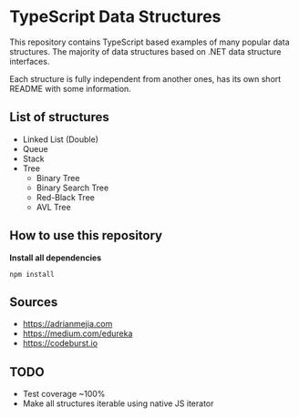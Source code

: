 # TypeScript Data Structures 

This repository contains TypeScript based examples of many
popular data structures. The majority of data structures based on .NET data structure interfaces.

Each structure is fully independent from another ones, has its own short README with some information. 

## List of structures

* Linked List (Double)
* Queue
* Stack
* Tree
  * Binary Tree
  * Binary Search Tree
  * Red-Black Tree
  * AVL Tree

## How to use this repository

**Install all dependencies**
```
npm install
``` 

## Sources
* https://adrianmejia.com
* https://medium.com/edureka
* https://codeburst.io

## TODO
- Test coverage ~100%
- Make all structures iterable using native JS iterator
